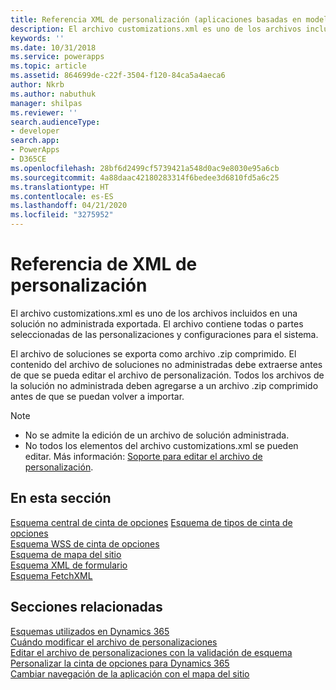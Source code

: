 ```yaml
---
title: Referencia XML de personalización (aplicaciones basadas en modelos) | Microsoft Docs
description: El archivo customizations.xml es uno de los archivos incluidos en una solución no administrada exportada. El archivo contiene todas las partes o partes seleccionadas de las personalizaciones y configuraciones para el sistema.
keywords: ''
ms.date: 10/31/2018
ms.service: powerapps
ms.topic: article
ms.assetid: 864699de-c22f-3504-f120-84ca5a4aeca6
author: Nkrb
ms.author: nabuthuk
manager: shilpas
ms.reviewer: ''
search.audienceType:
- developer
search.app:
- PowerApps
- D365CE
ms.openlocfilehash: 28bf6d2499cf5739421a548d0ac9e8030e95a6cb
ms.sourcegitcommit: 4a88daac42180283314f6bedee3d6810fd5a6c25
ms.translationtype: HT
ms.contentlocale: es-ES
ms.lasthandoff: 04/21/2020
ms.locfileid: "3275952"
---
```

# <a name="customization-xml-reference"></a>Referencia de XML de personalización

<!-- https://docs.microsoft.com/dynamics365/customer-engagement/developer/customization-xml-reference -->

El archivo customizations.xml es uno de los archivos incluidos en una solución no administrada exportada. El archivo contiene todas o partes seleccionadas de las personalizaciones y configuraciones para el sistema. 
  
 El archivo de soluciones se exporta como archivo .zip comprimido. El contenido del archivo de soluciones no administradas debe extraerse antes de que se pueda editar el archivo de personalización. Todos los archivos de la solución no administrada deben agregarse a un archivo .zip comprimido antes de que se puedan volver a importar.  

> [!NOTE]
> - No se admite la edición de un archivo de solución administrada.  
> - No todos los elementos del archivo customizations.xml se pueden editar. Más información: [Soporte para editar el archivo de personalización](../common-data-service/when-edit-customization-file.md).

## <a name="in-this-section"></a>En esta sección

 [Esquema central de cinta de opciones](ribbon-core-schema.md) [Esquema de tipos de cinta de opciones](ribbon-types-schema.md)  
 [Esquema WSS de cinta de opciones](ribbon-wss-schema.md)  
 [Esquema de mapa del sitio](/dynamics365/customer-engagement/developer/customize-dev/sitemap-schema)<br/> <!-- TODO need to fix the link--> 
 [Esquema XML de formulario](form-xml-schema.md)<br/> 
 [Esquema FetchXML](../common-data-service/fetchxml-schema.md) 

## <a name="related-sections"></a>Secciones relacionadas

 [Esquemas utilizados en Dynamics 365](/dynamics365/customer-engagement/developer/schemas-used-dynamics-365)<br/> <!-- TODO need to fix the link--> 
 [Cuándo modificar el archivo de personalizaciones](../common-data-service/when-edit-customization-file.md)  
[Editar el archivo de personalizaciones con la validación de esquema](edit-customizations-xml-file-schema-validation.md)  
 [Personalizar la cinta de opciones para Dynamics 365](customize-commands-ribbon.md)  
 [Cambiar navegación de la aplicación con el mapa del sitio](/dynamics365/customer-engagement/developer/customize-dev/change-application-navigation-using-sitemap) <!-- TODO need to fix the link--> 
